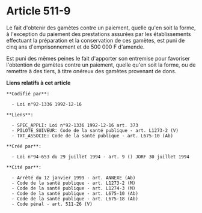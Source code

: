 # Article 511-9

Le fait d'obtenir des gamètes contre un paiement, quelle qu'en soit la forme, à l'exception du paiement des prestations
assurées par les établissements effectuant la préparation et la conservation de ces gamètes, est puni de cinq ans
d'emprisonnement et de 500 000 F d'amende.

Est puni des mêmes peines le fait d'apporter son entremise pour favoriser l'obtention de gamètes contre un paiement, quelle
qu'en soit la forme, ou de remettre à des tiers, à titre onéreux des gamètes provenant de dons.

**Liens relatifs à cet article**

	**Codifié par**:

	  - Loi n°92-1336 1992-12-16

	**Liens**:

	  - SPEC_APPLI: Loi n°92-1336 1992-12-16 art. 373
	  - PILOTE_SUIVEUR: Code de la santé publique - art. L1273-2 (V)
	  - TXT_ASSOCIE: Code de la santé publique - art. L675-10 (Ab)

	**Créé par**:

	  - Loi n°94-653 du 29 juillet 1994 - art. 9 () JORF 30 juillet 1994

	**Cité par**:

	  - Arrêté du 12 janvier 1999 - art. ANNEXE (Ab)
	  - Code de la santé publique - art. L1273-2 (M)
	  - Code de la santé publique - art. L1274-3 (M)
	  - Code de la santé publique - art. L675-10 (Ab)
	  - Code de la santé publique - art. L675-18 (Ab)
	  - Code pénal - art. 511-26 (V)
